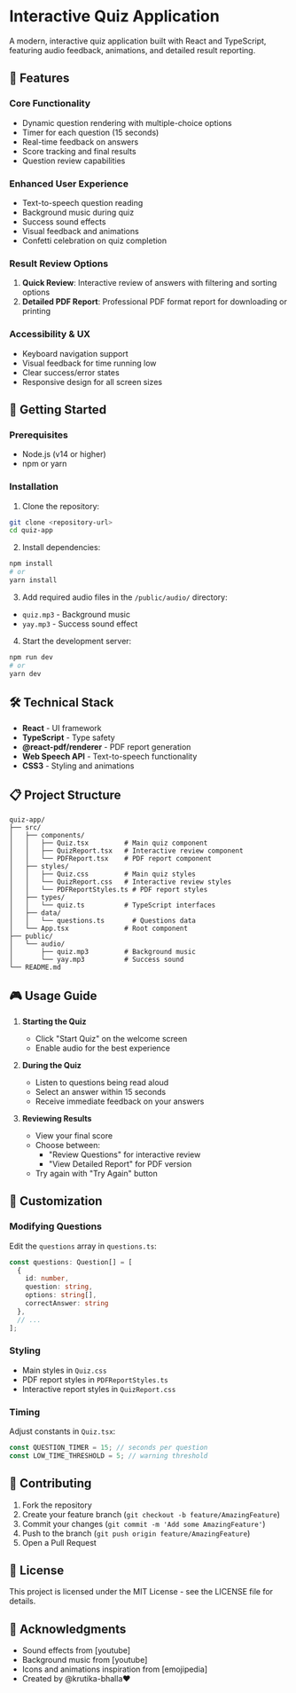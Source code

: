 # Interactive Quiz Application

A modern, interactive quiz application built with React and TypeScript, featuring audio feedback, animations, and detailed result reporting.

## 🌟 Features

### Core Functionality
- Dynamic question rendering with multiple-choice options
- Timer for each question (15 seconds)
- Real-time feedback on answers
- Score tracking and final results
- Question review capabilities

### Enhanced User Experience
- Text-to-speech question reading
- Background music during quiz
- Success sound effects
- Visual feedback and animations
- Confetti celebration on quiz completion

### Result Review Options
1. **Quick Review**: Interactive review of answers with filtering and sorting options
2. **Detailed PDF Report**: Professional PDF format report for downloading or printing

### Accessibility & UX
- Keyboard navigation support
- Visual feedback for time running low
- Clear success/error states
- Responsive design for all screen sizes

## 🚀 Getting Started

### Prerequisites
- Node.js (v14 or higher)
- npm or yarn

### Installation

1. Clone the repository:
```bash
git clone <repository-url>
cd quiz-app
```

2. Install dependencies:
```bash
npm install
# or
yarn install
```

3. Add required audio files in the `/public/audio/` directory:
- `quiz.mp3` - Background music
- `yay.mp3` - Success sound effect

4. Start the development server:
```bash
npm run dev
# or
yarn dev
```

## 🛠️ Technical Stack

- **React** - UI framework
- **TypeScript** - Type safety
- **@react-pdf/renderer** - PDF report generation
- **Web Speech API** - Text-to-speech functionality
- **CSS3** - Styling and animations

## 📋 Project Structure

```
quiz-app/
├── src/
│   ├── components/
│   │   ├── Quiz.tsx         # Main quiz component
│   │   ├── QuizReport.tsx   # Interactive review component
│   │   └── PDFReport.tsx    # PDF report component
│   ├── styles/
│   │   ├── Quiz.css         # Main quiz styles
│   │   └── QuizReport.css   # Interactive review styles
│   │   └── PDFReportStyles.ts # PDF report styles
│   ├── types/
│   │   └── quiz.ts          # TypeScript interfaces
│   ├── data/
│   │   └── questions.ts       # Questions data
│   └── App.tsx              # Root component
├── public/
│   └── audio/
│       ├── quiz.mp3         # Background music
│       └── yay.mp3          # Success sound
└── README.md
```

## 🎮 Usage Guide

1. **Starting the Quiz**
   - Click "Start Quiz" on the welcome screen
   - Enable audio for the best experience

2. **During the Quiz**
   - Listen to questions being read aloud
   - Select an answer within 15 seconds
   - Receive immediate feedback on your answers

3. **Reviewing Results**
   - View your final score
   - Choose between:
     - "Review Questions" for interactive review
     - "View Detailed Report" for PDF version
   - Try again with "Try Again" button

## 🎨 Customization

### Modifying Questions
Edit the `questions` array in `questions.ts`:
```typescript
const questions: Question[] = [
  {
    id: number,
    question: string,
    options: string[],
    correctAnswer: string
  },
  // ...
];
```

### Styling
- Main styles in `Quiz.css`
- PDF report styles in `PDFReportStyles.ts`
- Interactive report styles in `QuizReport.css`

### Timing
Adjust constants in `Quiz.tsx`:
```typescript
const QUESTION_TIMER = 15; // seconds per question
const LOW_TIME_THRESHOLD = 5; // warning threshold
```

## 🤝 Contributing

1. Fork the repository
2. Create your feature branch (`git checkout -b feature/AmazingFeature`)
3. Commit your changes (`git commit -m 'Add some AmazingFeature'`)
4. Push to the branch (`git push origin feature/AmazingFeature`)
5. Open a Pull Request

## 📝 License

This project is licensed under the MIT License - see the LICENSE file for details.

## 🙏 Acknowledgments

- Sound effects from [youtube]
- Background music from [youtube]
- Icons and animations inspiration from [emojipedia]
- Created by @krutika-bhalla❤️

